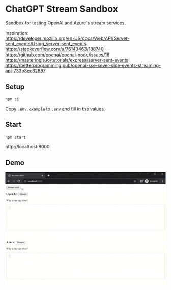 # ChatGPT Stream Sandbox

Sandbox for testing OpenAI and Azure's stream services.

Inspiration:  
https://developer.mozilla.org/en-US/docs/Web/API/Server-sent_events/Using_server-sent_events  
https://stackoverflow.com/a/76143463/188740  
https://github.com/openai/openai-node/issues/18  
https://masteringjs.io/tutorials/express/server-sent-events  
https://betterprogramming.pub/openai-sse-sever-side-events-streaming-api-733b8ec32897

## Setup

```
npm ci
```

Copy `.env.example` to `.env` and fill in the values.

## Start

```
npm start
```

http://localhost:8000

## Demo

![Alt text](demo.gif)
